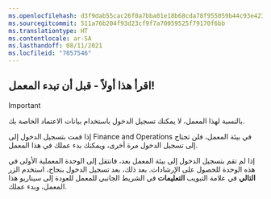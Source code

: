 ```yaml
---
ms.openlocfilehash: d3f9dab55cac26f0a7bba01e18b68cda78f955059b44c93e4234f8b8fe31e3b6
ms.sourcegitcommit: 511a76b204f93d23cf9f7a70059525f79170f6bb
ms.translationtype: HT
ms.contentlocale: ar-SA
ms.lasthandoff: 08/11/2021
ms.locfileid: "7057546"
---
```

## <a name="read-this-first---before-you-start-the-lab"></a>اقرأ هذا أولاً - قبل أن تبدء المعمل! 

> [!IMPORTANT]
> بالنسبة لهذا المعمل، لا يمكنك تسجيل الدخول باستخدام بيانات الاعتماد الخاصة بك. 

إذا قمت بتسجيل الدخول إلى Finance and Operations في بيئة المعمل، فلن تحتاج إلى تسجيل الدخول مرة أخرى، ويمكنك بدء عملك في هذا المعمل.

إذا لم تقم بتسجيل الدخول إلى بيئة المعمل بعد، فانتقل إلى الوحدة المعملية الأولى في هذه الوحدة للحصول على الإرشادات. بعد ذلك، بعد تسجيل الدخول بنجاح، استخدم الزر **التالي** في علامة التبويب **التعليمات** في الشريط الجانبي للمعمل للعودة إلى سيناريو هذا المعمل، وبدء عملك.
